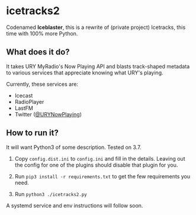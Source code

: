 # icetracks2
Codenamed **Iceblaster**, this is a rewrite of (private project) Icetracks, this time with 100% more Python.

## What does it do?
It takes URY MyRadio's Now Playing API and blasts track-shaped metadata to various services that appreciate knowing what URY's playing.

Currently, these services are:
- Icecast
- RadioPlayer
- LastFM
- Twitter ([@URYNowPlaying](https://twitter.com/urynowplaying))

## How to run it?

It will want Python3 of some description. Tested on 3.7.

1. Copy `config.dist.ini` to `config.ini` and fill in the details. Leaving out the config for one of the plugins should disable that plugin for you.

2. Run `pip3 install -r requirements.txt` to get the few requirements you need.

3. Run `python3 ./icetracks2.py`

A systemd service and env instructions will follow soon.


